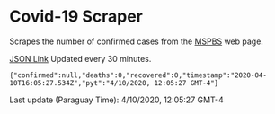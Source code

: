 # Covid-19 Scraper

Scrapes the number of confirmed cases from the [MSPBS](https://www.mspbs.gov.py/covid-19.php) web page.

[JSON Link](https://jmayalag.github.io/covid19-scrape/cases.json)
Updated every 30 minutes.
```
{"confirmed":null,"deaths":0,"recovered":0,"timestamp":"2020-04-10T16:05:27.534Z","pyt":"4/10/2020, 12:05:27 GMT-4"}
```
Last update (Paraguay Time): 4/10/2020, 12:05:27 GMT-4
